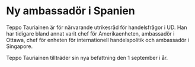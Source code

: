 # Ny ambassadör i Spanien

Teppo Tauriainen är för närvarande utrikesråd för handelsfrågor i UD. Han har tidigare bland annat varit chef för Amerikaenheten, ambassadör i Ottawa, chef för enheten för internationell handelspolitik och ambassadör i Singapore.

Teppo Tauriainen tillträder sin nya befattning den 1 september i år.

